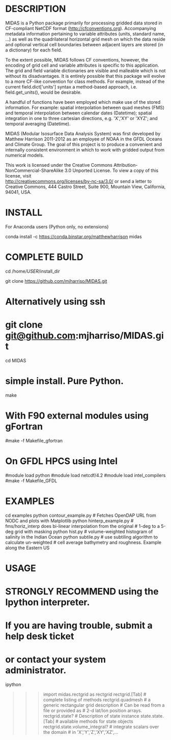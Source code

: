 DESCRIPTION
===========

 MIDAS is a Python package primarily for processing
 gridded data stored in CF-compliant NetCDF format
 (http://cfconventions.org). Accompanying
 metadata information pertaining to variable attributes
 (units, standard name, ...) as well as the quadrilateral horizontal
 grid mesh on which the data reside and optional vertical cell boundaries
 between adjacent layers are stored (in a dictionary) for each field.

 To the extent possible, MIDAS follows CF conventions, however, the 
 encoding of grid cell and variable attributes is specific to this 
 application. The grid and field variable dictionaries are visible and malleable
 which is not without its disadvantages. It is entirely possible that
 this package will evolve to a more CF-like convention for class 
 methods. For example, instead of the current field.dict['units'] syntax
 a method-based approach, i.e. field.get_units(), would be desirable.
 

 A handful of functions have been employed which make use of 
 the stored information. For example: spatial interpolation between quad meshes 
 (FMS) and temporal interpolation between calendar dates (Datetime); spatial
 integration in one to three cartesian directions, e.g. 'X','XY' or 'XYZ'; 
 and temporal averaging (Datetime).
 
 
 MIDAS (Modular Isosurface Data Analysis System) was first developed by 
 Matthew Harrison 2011-2012 as an employee of NOAA in the 
 GFDL Oceans and Climate Group. The goal of this project is to produce a
 convenient and internally consistent environment in which to work with 
 gridded output from numerical models.    
 

 This work is licensed under the Creative Commons
 Attribution-NonCommercial-ShareAlike 3.0 Unported License.
 To view a copy of this license, visit   
 http://creativecommons.org/licenses/by-nc-sa/3.0/
 or send a letter to Creative Commons, 444 Castro Street,
 Suite 900, Mountain View, California, 94041, USA.



INSTALL 
=======



For Anaconda users (Python only, no extensions) 

conda install -c https://conda.binstar.org/matthewharrison midas
	
	
COMPLETE BUILD
==============

cd /home/$USER/$install_dir

git clone https://github.com/mjharriso/MIDAS.git

# Alternatively using ssh
# git clone git@github.com:mjharriso/MIDAS.git

cd MIDAS

# simple install. Pure Python.

make   

# With F90 external modules using gFortran
#make -f Makefile_gfortran

# On GFDL HPCS using Intel
#module load python
#module load netcdf/4.2
#module load intel_compilers
#make -f Makefile_GFDL
	

EXAMPLES
========

cd examples
python contour_example.py # Fetches OpenDAP URL from NODC and plots with Matplotlib
python hinterp_example.py # fms/horiz_interp does bi-linear interpolation from the original
	                          # 1-deg to a 5-deg grid with masking
python hist.py            # volume-weighted histogram of salinity in the Indian Ocean
python subtile.py         # use subtiling algorithm to calculate un-weighted
 	       		  # cell average bathymetry and roughness. Example along the Eastern US 

	
USAGE
=====
	
# STRONGLY RECOMMEND using the Ipython interpreter.
# If you are having trouble, submit a help desk ticket
# or contact your system administrator.
	
ipython
>>> import midas.rectgrid as rectgrid
>>> rectgrid.[Tab]   # complete listing of methods 
>>> rectgrid.quadmesh       # a generic rectangular grid description
			    # Can be read from a file or provided as
			    # 2-d lat/lon position arrays.
>>> rectgrid.state?  # Description of state instance
>>> state.state.[Tab] # available methods for state objects
>>> rectgrid.state.volume_integral?  # integrate scalars over the domain
				     # in 'X','Y','Z','XY','XZ',...
	                                      
	                                      

